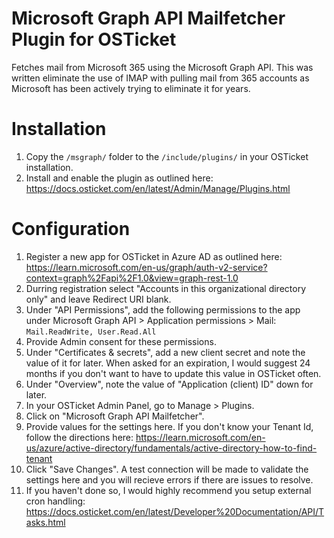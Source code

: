 # Microsoft Graph API Mailfetcher Plugin for OSTicket
Fetches mail from Microsoft 365 using the Microsoft Graph API. This was written eliminate the use of IMAP with pulling mail from 365 accounts as Microsoft has been actively trying to eliminate it for years.

# Installation
1. Copy the `/msgraph/` folder to the `/include/plugins/` in your OSTicket installation.
2. Install and enable the plugin as outlined here: https://docs.osticket.com/en/latest/Admin/Manage/Plugins.html

# Configuration
1. Register a new app for OSTicket in Azure AD as outlined here: https://learn.microsoft.com/en-us/graph/auth-v2-service?context=graph%2Fapi%2F1.0&view=graph-rest-1.0
2. Durring registration select "Accounts in this organizational directory only" and leave Redirect URI blank.
3. Under "API Permissions", add the following permissions to the app under Microsoft Graph API > Application permissions > Mail: `Mail.ReadWrite, User.Read.All`
4. Provide Admin consent for these permissions.
5. Under "Certificates & secrets", add a new client secret and note the value of it for later. When asked for an expiration, I would suggest 24 months if you don't want to have to update this value in OSTicket often.
6. Under "Overview", note the value of "Application (client) ID" down for later.
7. In your OSTicket Admin Panel, go to Manage > Plugins.
8. Click on "Microsoft Graph API Mailfetcher".
9. Provide values for the settings here. If you don't know your Tenant Id, follow the directions here: https://learn.microsoft.com/en-us/azure/active-directory/fundamentals/active-directory-how-to-find-tenant
10. Click "Save Changes". A test connection will be made to validate the settings here and you will recieve errors if there are issues to resolve.
11. If you haven't done so, I would highly recommend you setup external cron handling: https://docs.osticket.com/en/latest/Developer%20Documentation/API/Tasks.html
